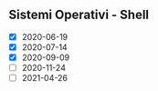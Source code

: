 ## Sistemi Operativi - Shell
 - [x] 2020-06-19
 - [x] 2020-07-14
 - [x] 2020-09-09
 - [ ] 2020-11-24
 - [ ] 2021-04-26

